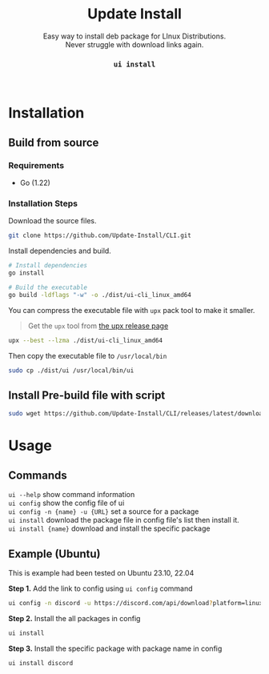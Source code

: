 <div align="center">
<h1>Update Install</h1>
Easy way to install deb package for LInux Distributions.<br>
Never struggle with download links again.<br>
<h3><code>ui install</code></h3>
<br>
</div>

# Installation
## Build from source
### Requirements
- Go (1.22)

### Installation Steps
Download the source files.
```bash
git clone https://github.com/Update-Install/CLI.git
```

Install dependencies and build.
```bash
# Install dependencies
go install

# Build the executable
go build -ldflags "-w" -o ./dist/ui-cli_linux_amd64
```

You can compress the executable file with `upx` pack tool to make it smaller.
> Get the `upx` tool from [the upx release page](https://github.com/upx/upx/releases/latest)
```bash
upx --best --lzma ./dist/ui-cli_linux_amd64
```

Then copy the executable file to `/usr/local/bin`
```bash
sudo cp ./dist/ui /usr/local/bin/ui
```

## Install Pre-build file with script
```bash
sudo wget https://github.com/Update-Install/CLI/releases/latest/download/ui-cli_linux_amd64 -q --show-progress --progress=bar:force -O /usr/local/bin/ui
```

# Usage
## Commands
`ui --help` show command information  
`ui config` show the config file of ui  
`ui config -n {name} -u {URL}` set a source for a package  
`ui install` download the package file in config file's list then install it.  
`ui install {name}` download and install the specific package

## Example (Ubuntu)
This is example had been tested on Ubuntu 23.10, 22.04

**Step 1.** Add the link to config using `ui config` command

```bash
ui config -n discord -u https://discord.com/api/download?platform=linux&format=deb
```

**Step 2.** Install the all packages in config

```bash
ui install
```

**Step 3.** Install the specific package with package name in config
```bash
ui install discord
``` 
